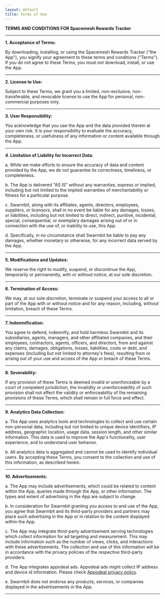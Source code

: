 ```yaml
---
layout: default
title: Terms of Use
---
```


**TERMS AND CONDITIONS FOR Spacemesh Rewards Tracker**

---

**1. Acceptance of Terms:** 

By downloading, installing, or using the Spacemesh Rewards Tracker ("the App"), you signify your agreement to these terms and conditions ("Terms"). If you do not agree to these Terms, you must not download, install, or use the App.

---

**2. License to Use:**

Subject to these Terms, we grant you a limited, non-exclusive, non-transferable, and revocable license to use the App for personal, non-commercial purposes only.

---

**3. User Responsibility:** 

You acknowledge that you use the App and the data provided therein at your own risk. It is your responsibility to evaluate the accuracy, completeness, or usefulness of any information or content available through the App.

---

**4. Limitation of Liability for Incorrect Data:** 

a. While we make efforts to ensure the accuracy of data and content provided by the App, we do not guarantee its correctness, timeliness, or completeness. 

b. The App is delivered "AS IS" without any warranties, express or implied, including but not limited to the implied warranties of merchantability or fitness for a particular purpose.

c. Swarmbit, along with its affiliates, agents, directors, employees, suppliers, or licensors, shall in no event be liable for any damages, losses, or liabilities, including but not limited to direct, indirect, punitive, incidental, special, consequential, or exemplary damages arising out of or in connection with the use of, or inability to use, this App.

d. Specifically, in no circumstance shall Swarmbit be liable to pay any damages, whether monetary or otherwise, for any incorrect data served by the App.

---

**5. Modifications and Updates:**

We reserve the right to modify, suspend, or discontinue the App, temporarily or permanently, with or without notice, at our sole discretion.

---

**6. Termination of Access:** 

We may, at our sole discretion, terminate or suspend your access to all or part of the App with or without notice and for any reason, including, without limitation, breach of these Terms.

---

**7. Indemnification:** 

You agree to defend, indemnify, and hold harmless Swarmbit and its subsidiaries, agents, managers, and other affiliated companies, and their employees, contractors, agents, officers, and directors, from and against any claims, damages, obligations, losses, liabilities, costs or debt, and expenses (including but not limited to attorney's fees), resulting from or arising out of your use and access of the App or breach of these Terms.

---

**8. Severability:** 

If any provision of these Terms is deemed invalid or unenforceable by a court of competent jurisdiction, the invalidity or unenforceability of such provision shall not affect the validity or enforceability of the remaining provisions of these Terms, which shall remain in full force and effect.

---

**9. Analytics Data Collection:**

a. The App uses analytics tools and technologies to collect and use certain non-personal data, including but not limited to unique device identifiers, IP address, geographic location, usage data, session length, and other similar information. This data is used to improve the App's functionality, user experience, and to understand user behavior.

b. All analytics data is aggregated and cannot be used to identify individual users. By accepting these Terms, you consent to the collection and use of this information, as described herein.

---

**10. Advertisements:**

a. The App may include advertisements, which could be related to content within the App, queries made through the App, or other information. The types and extent of advertising in the App are subject to change.

b. In consideration for Swarmbit granting you access to and use of the App, you agree that Swarmbit and its third-party providers and partners may place such advertising in the App or in relation to the content displayed within the App.

c. The App may integrate third-party advertisement serving technologies which collect information for ad targeting and measurement. This may include information such as the number of views, clicks, and interactions with these advertisements. The collection and use of this information will be in accordance with the privacy policies of the respective third-party providers.

d. The App integrates appodeal ads. Appodeal ads might collect IP address and device id information. Please check  [Appodeal privacy policy](https://appodeal.com/privacy-policy/).

e. Swarmbit does not endorse any products, services, or companies displayed in the advertisements in the App.

---
